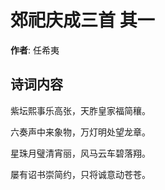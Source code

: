 # 郊祀庆成三首  其一

**作者**: 任希夷

## 诗词内容

紫坛熙事乐高张，天胙皇家福简穰。

六奏声中来象物，万灯明处望龙章。

星珠月璧清宵丽，风马云车碧落翔。

屡有诏书崇简约，只将诚意动苍苍。

